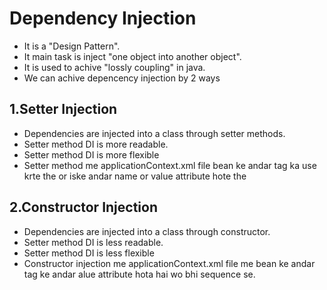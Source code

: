# Dependency Injection
- It is a "Design Pattern".
- It main task is inject "one object into another object".
- It is used to achive "lossly coupling" in java.
- We can achive depencency injection by 2 ways

## 1.Setter Injection
-  Dependencies are injected into a class through setter methods.
-  Setter method DI is more readable.
-  Setter method DI is more flexible
-  Setter method me applicationContext.xml file bean ke andar <property> tag ka use krte the or iske andar name or value attribute hote the

## 2.Constructor Injection
-  Dependencies are injected into a class through constructor.
-  Setter method DI is less readable.
-  Setter method DI is less flexible
- Constructor injection me applicationContext.xml file me bean ke andar <constructor> tag ke andar alue attribute hota hai wo bhi sequence se.
